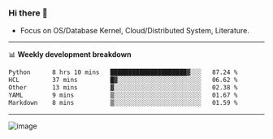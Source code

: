 ### Hi there 👋
<!-- * Daily Meditation via Leetcode/Competitive-Programming. -->
* Focus on OS/Database Kernel, Cloud/Distributed System, Literature.

-------

📊 **Weekly development breakdown**
<!--START_SECTION:waka-->

```txt
Python      8 hrs 10 mins   █████████████████████▓░░░   87.24 %
HCL         37 mins         █▓░░░░░░░░░░░░░░░░░░░░░░░   06.62 %
Other       13 mins         ▓░░░░░░░░░░░░░░░░░░░░░░░░   02.38 %
YAML        9 mins          ▒░░░░░░░░░░░░░░░░░░░░░░░░   01.67 %
Markdown    8 mins          ▒░░░░░░░░░░░░░░░░░░░░░░░░   01.59 %
```

<!--END_SECTION:waka-->

-------

<!-- [![Leetcode Stats](https://leetcard.jacoblin.cool/hzhang413?font=Fira+Mono)](https://leetcode.com/fxrc) -->
![image](./cyberpunk-ghost-in-the-shell.gif)
<!--![image](./gis-archive.png)-->
